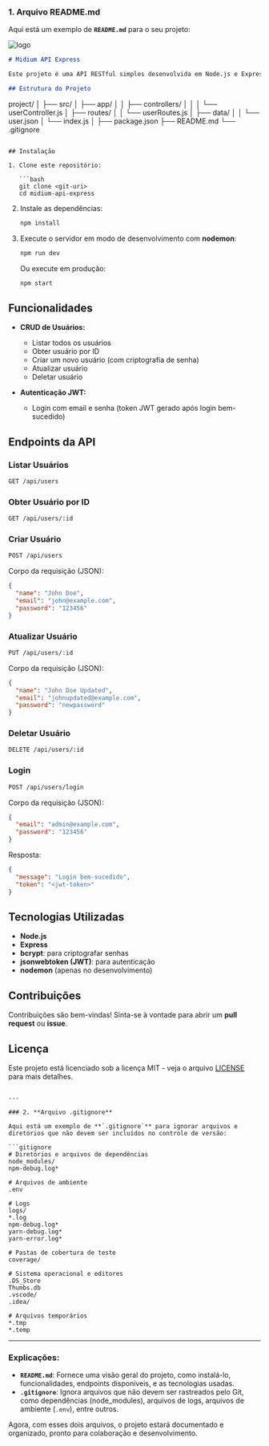 


### 1. **Arquivo README.md**

Aqui está um exemplo de **`README.md`** para o seu projeto:

![logo](https://github.com/user-attachments/assets/3b721ca6-b870-4c27-b34e-3d545f9c2770)

```markdown
# Midium API Express

Este projeto é uma API RESTful simples desenvolvida em Node.js e Express. A API realiza operações CRUD (Create, Read, Update, Delete) em usuários armazenados em um arquivo JSON (`user.json`). A autenticação de login é feita com JWT (JSON Web Token), e as senhas são criptografadas com bcrypt.

## Estrutura do Projeto

```
project/
│
├── src/
│   ├── app/
│   │   ├── controllers/
│   │   │   └── userController.js
│   ├── routes/
│   │   └── userRoutes.js
│   ├── data/
│   │   └── user.json
│   └── index.js
│
├── package.json
├── README.md
└── .gitignore
```

## Instalação

1. Clone este repositório:

   ```bash
   git clone <git-uri>
   cd midium-api-express
   ```

2. Instale as dependências:

   ```bash
   npm install
   ```

3. Execute o servidor em modo de desenvolvimento com **nodemon**:

   ```bash
   npm run dev
   ```

   Ou execute em produção:

   ```bash
   npm start
   ```

## Funcionalidades

- **CRUD de Usuários:**
  - Listar todos os usuários
  - Obter usuário por ID
  - Criar um novo usuário (com criptografia de senha)
  - Atualizar usuário
  - Deletar usuário

- **Autenticação JWT:**
  - Login com email e senha (token JWT gerado após login bem-sucedido)

## Endpoints da API

### Listar Usuários

```bash
GET /api/users
```

### Obter Usuário por ID

```bash
GET /api/users/:id
```

### Criar Usuário

```bash
POST /api/users
```
Corpo da requisição (JSON):
```json
{
  "name": "John Doe",
  "email": "john@example.com",
  "password": "123456"
}
```

### Atualizar Usuário

```bash
PUT /api/users/:id
```
Corpo da requisição (JSON):
```json
{
  "name": "John Doe Updated",
  "email": "johnupdated@example.com",
  "password": "newpassword"
}
```

### Deletar Usuário

```bash
DELETE /api/users/:id
```

### Login

```bash
POST /api/users/login
```
Corpo da requisição (JSON):
```json
{
  "email": "admin@example.com",
  "password": "123456"
}
```
Resposta:
```json
{
  "message": "Login bem-sucedido",
  "token": "<jwt-token>"
}
```

## Tecnologias Utilizadas

- **Node.js**
- **Express**
- **bcrypt**: para criptografar senhas
- **jsonwebtoken (JWT)**: para autenticação
- **nodemon** (apenas no desenvolvimento)

## Contribuições

Contribuições são bem-vindas! Sinta-se à vontade para abrir um **pull request** ou **issue**.

## Licença

Este projeto está licenciado sob a licença MIT - veja o arquivo [LICENSE](LICENSE) para mais detalhes.
```

---

### 2. **Arquivo .gitignore**

Aqui está um exemplo de **`.gitignore`** para ignorar arquivos e diretórios que não devem ser incluídos no controle de versão:

```gitignore
# Diretórios e arquivos de dependências
node_modules/
npm-debug.log*

# Arquivos de ambiente
.env

# Logs
logs/
*.log
npm-debug.log*
yarn-debug.log*
yarn-error.log*

# Pastas de cobertura de teste
coverage/

# Sistema operacional e editores
.DS_Store
Thumbs.db
.vscode/
.idea/

# Arquivos temporários
*.tmp
*.temp
```

---

### Explicações:

- **`README.md`**: Fornece uma visão geral do projeto, como instalá-lo, funcionalidades, endpoints disponíveis, e as tecnologias usadas.
- **`.gitignore`**: Ignora arquivos que não devem ser rastreados pelo Git, como dependências (node_modules), arquivos de logs, arquivos de ambiente (`.env`), entre outros.

Agora, com esses dois arquivos, o projeto estará documentado e organizado, pronto para colaboração e desenvolvimento.
